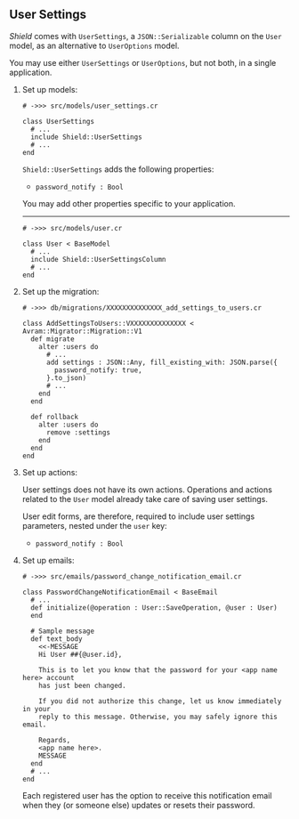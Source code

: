 ## User Settings

*Shield* comes with `UserSettings`, a `JSON::Serializable` column on the `User` model, as an alternative to `UserOptions` model.

You may use either `UserSettings` or `UserOptions`, but not both, in a single application.

1. Set up models:

   ```crystal
   # ->>> src/models/user_settings.cr

   class UserSettings
     # ...
     include Shield::UserSettings
     # ...
   end
   ```

   `Shield::UserSettings` adds the following properties:

   - `password_notify : Bool`

   You may add other properties specific to your application.

   ---
   ```crystal
   # ->>> src/models/user.cr

   class User < BaseModel
     # ...
     include Shield::UserSettingsColumn
     # ...
   end
   ```

1. Set up the migration:

   ```crystal
   # ->>> db/migrations/XXXXXXXXXXXXXX_add_settings_to_users.cr

   class AddSettingsToUsers::VXXXXXXXXXXXXXX < Avram::Migrator::Migration::V1
     def migrate
       alter :users do
         # ...
         add settings : JSON::Any, fill_existing_with: JSON.parse({
           password_notify: true,
         }.to_json)
         # ...
       end
     end

     def rollback
       alter :users do
         remove :settings
       end
     end
   end
   ```

1. Set up actions:

   User settings does not have its own actions. Operations and actions related to the `User` model already take care of saving user settings.

   User edit forms, are therefore, required to include user settings parameters, nested under the `user` key:

   - `password_notify : Bool`

1. Set up emails:

   ```crystal
   # ->>> src/emails/password_change_notification_email.cr

   class PasswordChangeNotificationEmail < BaseEmail
     # ...
     def initialize(@operation : User::SaveOperation, @user : User)
     end

     # Sample message
     def text_body
       <<-MESSAGE
       Hi User ##{@user.id},

       This is to let you know that the password for your <app name here> account
       has just been changed.

       If you did not authorize this change, let us know immediately in your
       reply to this message. Otherwise, you may safely ignore this email.

       Regards,
       <app name here>.
       MESSAGE
     end
     # ...
   end
   ```

   Each registered user has the option to receive this notification email when they (or someone else) updates or resets their password.
